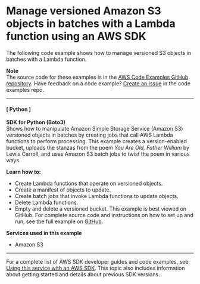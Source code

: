 # Manage versioned Amazon S3 objects in batches with a Lambda function using an AWS SDK<a name="example_s3_Scenario_BatchObjectVersioning_section"></a>

The following code example shows how to manage versioned S3 objects in batches with a Lambda function\.

**Note**  
The source code for these examples is in the [AWS Code Examples GitHub repository](https://github.com/awsdocs/aws-doc-sdk-examples)\. Have feedback on a code example? [Create an Issue](https://github.com/awsdocs/aws-doc-sdk-examples/issues/new/choose) in the code examples repo\. 

------
#### [ Python ]

**SDK for Python \(Boto3\)**  
 Shows how to manipulate Amazon Simple Storage Service \(Amazon S3\) versioned objects in batches by creating jobs that call AWS Lambda functions to perform processing\. This example creates a version\-enabled bucket, uploads the stanzas from the poem *You Are Old, Father William* by Lewis Carroll, and uses Amazon S3 batch jobs to twist the poem in various ways\.   

**Learn how to:**
+ Create Lambda functions that operate on versioned objects\.
+ Create a manifest of objects to update\.
+ Create batch jobs that invoke Lambda functions to update objects\.
+ Delete Lambda functions\.
+ Empty and delete a versioned bucket\.
 This example is best viewed on GitHub\. For complete source code and instructions on how to set up and run, see the full example on [GitHub](https://github.com/awsdocs/aws-doc-sdk-examples/tree/main/python/example_code/s3/s3_versioning#batch-operation-demo)\.   

**Services used in this example**
+ Amazon S3

------

For a complete list of AWS SDK developer guides and code examples, see [Using this service with an AWS SDK](UsingAWSSDK.md#sdk-general-information-section)\. This topic also includes information about getting started and details about previous SDK versions\.